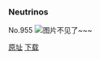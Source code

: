 ### Neutrinos
No.955
![图片不见了~~~](https://imgs.xkcd.com/comics/neutrinos.png)

[原址](https://xkcd.com//955) [下载](https://imgs.xkcd.com/comics/neutrinos.png)

